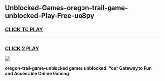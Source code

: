 
## Unblocked-Games-oregon-trail-game-unblocked-Play-Free-uo8py
<h3>
<a href="https://premium76.site?title=oregon-trail-game-unblocked&ref=21A">CLICK TO PLAY</a></h3>
<hr>

<h3>
<a href="https://premium76.site?title=oregon-trail-game-unblocked&ref=21A">CLICK 2 PLAY</a>
  
</h3>

<a href="https://premium76.site?title=oregon-trail-game-unblocked&ref=21A"><img src="https://clearcache.store/games.png"></a>


**oregon-trail-game-unblocked games unblocked: Your Gateway to Fun and Accessible Online Gaming**
